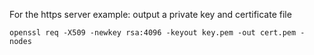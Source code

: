 For the https server example:
output a private key and certificate file

```
openssl req -X509 -newkey rsa:4096 -keyout key.pem -out cert.pem -nodes
```
